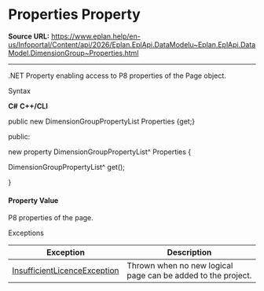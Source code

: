 # Properties Property

**Source URL:** https://www.eplan.help/en-us/Infoportal/Content/api/2026/Eplan.EplApi.DataModelu~Eplan.EplApi.DataModel.DimensionGroup~Properties.html

---

.NET Property enabling access to P8 properties of the Page object.

Syntax

**C#**
**C++/CLI**


public new DimensionGroupPropertyList Properties {get;}

public:

new property DimensionGroupPropertyList^ Properties {

   DimensionGroupPropertyList^ get();

}


#### Property Value

P8 properties of the page.

Exceptions

| Exception | Description |
| --- | --- |
| [InsufficientLicenceException](Eplan.EplApi.DataModelu~Eplan.EplApi.DataModel.InsufficientLicenceException.html) | Thrown when no new logical page can be added to the project. |
